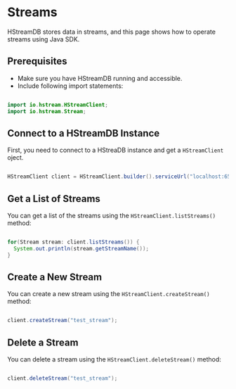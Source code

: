 # Streams

HStreamDB stores data in streams,
and this page shows how to operate streams using Java SDK.

## Prerequisites

- Make sure you have HStreamDB running and accessible.
- Include following import statements:

```java

import io.hstream.HStreamClient;
import io.hstream.Stream;

```

## Connect to a HStreamDB Instance

First, you need to connect to a HStreaDB instance and get a ``HStreamClient``
oject.

```java

HStreamClient client = HStreamClient.builder().serviceUrl("localhost:6570).build();

```

## Get a List of Streams 

You can get a list of the streams using the ``HStreamClient.listStreams()``
method:

```java

for(Stream stream: client.listStreams()) {
  System.out.println(stream.getStreamName());
}

```

## Create a New Stream 

You can create a new stream using the ``HStreamClient.createStream()``
method:

```java

client.createStream("test_stream");

```

## Delete a Stream 

You can delete a stream using the ``HStreamClient.deleteStream()``
method:

```java

client.deleteStream("test_stream");

```



